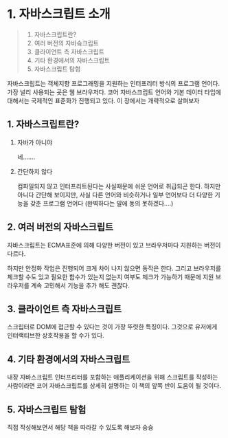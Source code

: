 # 1. 자바스크립트 소개

> 1. 자바스크립트란?
> 2. 여러 버전의 자바슼크립트
> 3. 클라이언트 측 자바스크립트
> 4. 기타 환경에서의 자바스크립트
> 5. 자바스크립트 탐험

자바스크립트는 객체지향 프로그래밍을 지원하는 인터프리터 방식의 프로그램 언어다. 가장 널리 사용되는 곳은 웹 브라우저다. 코어 자바스크립트 언어와 기본 데이터 타입에 대해서는 국제적인 표준화가 진행되고 있다. 이 장에서는 개략적으로 살펴보자

## 1. 자바스크립트란?

1. 자바가 아니야

   네.......

2. 간단하지 않다

   컴파일되지 않고 인터프리트된다는 사실때문에 쉬운 언어로 취급되곤 한다. 하지만 아니다 간단해 보이지만, 사실 다른 언어와 비슷하거나 일부 언어보다 더 다양한 기능을 갖춘 프로그램 언어다 (완벽하다는 말에 동의 못하겠다....)

## 2. 여러 버전의 자바스크립트

자바스크립트는 ECMA표준에 의해 다양한 버전이 있고 브라우저마다 지원하는 버전이 다르다.

하지만 안정화 작업은 진행되어 크게 차이 나지 않으면 동작은 한다. 그리고 브라우저를 체크할 수도 있고 필요한 함수가 있는지 없는지 여부도 체크가 가능하기 때문에 지원 브라우저를 계속 고민해서 기능을 추가 해도 괜찮다.

## 3. 클라이언트 측 자바스크립트

스크립터로 DOM에 접근할 수 있다는 것이 가장 뚜렷한 특징이다. 그것으로 유저에게 인터랙티브한 상호작용을 할 수가 있다.

## 4. 기타 환경에서의 자바스크립트

내장 자바스크립트 인터프리터를 포함하는 애플리케이션을 위해 스크립트를 작성하는 사람이라면 코어 자바스크립트를 상세히 설명하는 이 책의 앞쪽 반이 도움이 될 것이다.

## 5. 자바스크립트 탐험

직접 작성해보면서 해당 책을 따라갈 수 있도록 해보자 슝슝